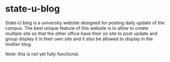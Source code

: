 # state-u-blog
State-U blog is a university website designed for posting daily update of the campus. The best unique feature of this website is to allow to create multiple site so that the other office have their on site to post update and group display it in their own site and it also be allowed to display in the mother blog.


Note: this is not yet fully functional.
